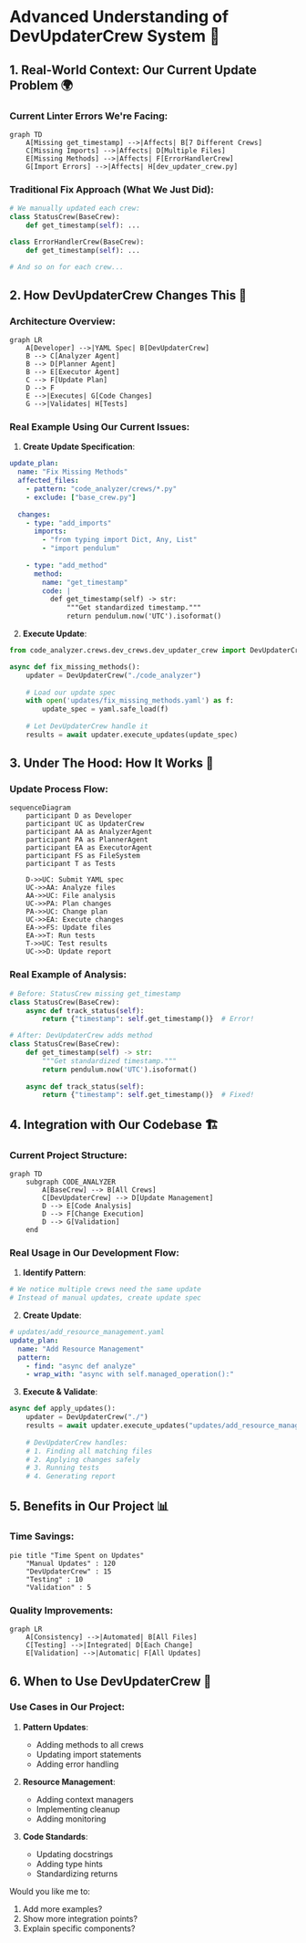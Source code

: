 # Advanced Understanding of DevUpdaterCrew System 🎯

## 1. Real-World Context: Our Current Update Problem 🌍

### Current Linter Errors We're Facing:
```mermaid
graph TD
    A[Missing get_timestamp] -->|Affects| B[7 Different Crews]
    C[Missing Imports] -->|Affects| D[Multiple Files]
    E[Missing Methods] -->|Affects| F[ErrorHandlerCrew]
    G[Import Errors] -->|Affects| H[dev_updater_crew.py]
```

### Traditional Fix Approach (What We Just Did):
```python
# We manually updated each crew:
class StatusCrew(BaseCrew):
    def get_timestamp(self): ...

class ErrorHandlerCrew(BaseCrew):
    def get_timestamp(self): ...

# And so on for each crew...
```

## 2. How DevUpdaterCrew Changes This 🔄

### Architecture Overview:
```mermaid
graph LR
    A[Developer] -->|YAML Spec| B[DevUpdaterCrew]
    B --> C[Analyzer Agent]
    B --> D[Planner Agent]
    B --> E[Executor Agent]
    C --> F[Update Plan]
    D --> F
    E -->|Executes| G[Code Changes]
    G -->|Validates| H[Tests]
```

### Real Example Using Our Current Issues:

1. **Create Update Specification**:
```yaml
update_plan:
  name: "Fix Missing Methods"
  affected_files:
    - pattern: "code_analyzer/crews/*.py"
    - exclude: ["base_crew.py"]
  
  changes:
    - type: "add_imports"
      imports:
        - "from typing import Dict, Any, List"
        - "import pendulum"
    
    - type: "add_method"
      method:
        name: "get_timestamp"
        code: |
          def get_timestamp(self) -> str:
              """Get standardized timestamp."""
              return pendulum.now('UTC').isoformat()
```

2. **Execute Update**:
```python
from code_analyzer.crews.dev_crews.dev_updater_crew import DevUpdaterCrew

async def fix_missing_methods():
    updater = DevUpdaterCrew("./code_analyzer")
    
    # Load our update spec
    with open('updates/fix_missing_methods.yaml') as f:
        update_spec = yaml.safe_load(f)
    
    # Let DevUpdaterCrew handle it
    results = await updater.execute_updates(update_spec)
```

## 3. Under The Hood: How It Works 🔧

### Update Process Flow:
```mermaid
sequenceDiagram
    participant D as Developer
    participant UC as UpdaterCrew
    participant AA as AnalyzerAgent
    participant PA as PlannerAgent
    participant EA as ExecutorAgent
    participant FS as FileSystem
    participant T as Tests
    
    D->>UC: Submit YAML spec
    UC->>AA: Analyze files
    AA->>UC: File analysis
    UC->>PA: Plan changes
    PA->>UC: Change plan
    UC->>EA: Execute changes
    EA->>FS: Update files
    EA->>T: Run tests
    T->>UC: Test results
    UC->>D: Update report
```

### Real Example of Analysis:
```python
# Before: StatusCrew missing get_timestamp
class StatusCrew(BaseCrew):
    async def track_status(self):
        return {"timestamp": self.get_timestamp()}  # Error!

# After: DevUpdaterCrew adds method
class StatusCrew(BaseCrew):
    def get_timestamp(self) -> str:
        """Get standardized timestamp."""
        return pendulum.now('UTC').isoformat()
        
    async def track_status(self):
        return {"timestamp": self.get_timestamp()}  # Fixed!
```

## 4. Integration with Our Codebase 🏗️

### Current Project Structure:
```mermaid
graph TD
    subgraph CODE_ANALYZER
        A[BaseCrew] --> B[All Crews]
        C[DevUpdaterCrew] --> D[Update Management]
        D --> E[Code Analysis]
        D --> F[Change Execution]
        D --> G[Validation]
    end
```

### Real Usage in Our Development Flow:

1. **Identify Pattern**:
```python
# We notice multiple crews need the same update
# Instead of manual updates, create update spec
```

2. **Create Update**:
```yaml
# updates/add_resource_management.yaml
update_plan:
  name: "Add Resource Management"
  pattern:
    - find: "async def analyze"
    - wrap_with: "async with self.managed_operation():"
```

3. **Execute & Validate**:
```python
async def apply_updates():
    updater = DevUpdaterCrew("./")
    results = await updater.execute_updates("updates/add_resource_management.yaml")
    
    # DevUpdaterCrew handles:
    # 1. Finding all matching files
    # 2. Applying changes safely
    # 3. Running tests
    # 4. Generating report
```

## 5. Benefits in Our Project 📊

### Time Savings:
```mermaid
pie title "Time Spent on Updates"
    "Manual Updates" : 120
    "DevUpdaterCrew" : 15
    "Testing" : 10
    "Validation" : 5
```

### Quality Improvements:
```mermaid
graph LR
    A[Consistency] -->|Automated| B[All Files]
    C[Testing] -->|Integrated| D[Each Change]
    E[Validation] -->|Automatic| F[All Updates]
```

## 6. When to Use DevUpdaterCrew 🎯

### Use Cases in Our Project:
1. **Pattern Updates**:
   - Adding methods to all crews
   - Updating import statements
   - Adding error handling

2. **Resource Management**:
   - Adding context managers
   - Implementing cleanup
   - Adding monitoring

3. **Code Standards**:
   - Updating docstrings
   - Adding type hints
   - Standardizing returns

Would you like me to:
1. Add more examples?
2. Show more integration points?
3. Explain specific components?
